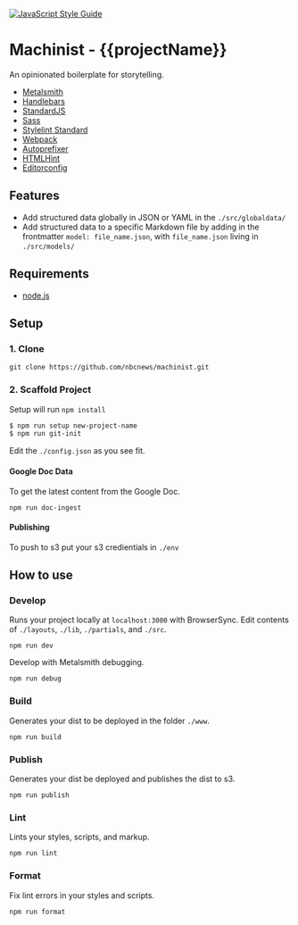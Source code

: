 [![JavaScript Style Guide](https://img.shields.io/badge/code_style-standard-brightgreen.svg)](https://standardjs.com)

# Machinist - {{projectName}}

An opinionated boilerplate for storytelling.

- [Metalsmith](http://www.metalsmith.io/)
- [Handlebars](http://handlebarsjs.com/)
- [StandardJS](https://github.com/feross/standard)
- [Sass](https://github.com/sass/sass)
- [Stylelint Standard](https://github.com/stylelint/stylelint-config-standard)
- [Webpack](https://github.com/christophercliff/metalsmith-webpack)
- [Autoprefixer](https://github.com/postcss/autoprefixer)
- [HTMLHint](https://github.com/yaniswang/HTMLHint)
- [Editorconfig](http://editorconfig.org/)

## Features

- Add structured data globally in JSON or YAML in the `./src/globaldata/`
- Add structured data to a specific Markdown file by adding in the frontmatter `model: file_name.json`, with `file_name.json` living in `./src/models/`

## Requirements

- [node.js](https://nodejs.org/en/)

## Setup

### 1. Clone

```
git clone https://github.com/nbcnews/machinist.git
```

### 2. Scaffold Project

Setup will run `npm install`

```sh
$ npm run setup new-project-name
$ npm run git-init
```

Edit the `./config.json` as you see fit.


#### Google Doc Data

To get the latest content from the Google Doc.

```
npm run doc-ingest
```

#### Publishing

To push to s3 put your s3 credientials in `./env`

## How to use

### Develop

Runs your project locally at `localhost:3000` with BrowserSync. Edit contents of `./layouts`, `./lib`, `./partials`, and `./src`.

```
npm run dev
```

Develop with Metalsmith debugging.

```
npm run debug
```

### Build

Generates your dist to be deployed in the folder `./www`.

```
npm run build
```

### Publish

Generates your dist be deployed and publishes the dist to s3.

```
npm run publish
```

### Lint

Lints your styles, scripts, and markup.

```
npm run lint
```

### Format

Fix lint errors in your styles and scripts.

```
npm run format
```
